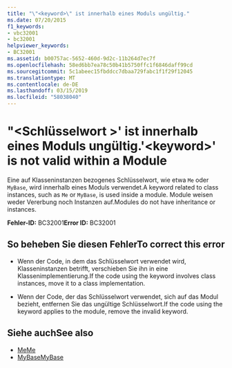 ```yaml
---
title: "\"<keyword>\" ist innerhalb eines Moduls ungültig."
ms.date: 07/20/2015
f1_keywords:
- vbc32001
- bc32001
helpviewer_keywords:
- BC32001
ms.assetid: b00757ac-5652-460d-9d2c-11b264d7ec7f
ms.openlocfilehash: 58ed6bb7ea78c50b41b5750ffc1f6846daff99cd
ms.sourcegitcommit: 5c1abeec15fbddcc7dbaa729fabc1f1f29f12045
ms.translationtype: MT
ms.contentlocale: de-DE
ms.lasthandoff: 03/15/2019
ms.locfileid: "58038040"
---
```

# <a name="keyword-is-not-valid-within-a-module"></a><span data-ttu-id="cdcdc-102">"\<Schlüsselwort >' ist innerhalb eines Moduls ungültig.</span><span class="sxs-lookup"><span data-stu-id="cdcdc-102">'\<keyword>' is not valid within a Module</span></span>
<span data-ttu-id="cdcdc-103">Eine auf Klasseninstanzen bezogenes Schlüsselwort, wie etwa `Me` oder `MyBase`, wird innerhalb eines Moduls verwendet.</span><span class="sxs-lookup"><span data-stu-id="cdcdc-103">A keyword related to class instances, such as `Me` or `MyBase`, is used inside a module.</span></span> <span data-ttu-id="cdcdc-104">Module weisen weder Vererbung noch Instanzen auf.</span><span class="sxs-lookup"><span data-stu-id="cdcdc-104">Modules do not have inheritance or instances.</span></span>  
  
 <span data-ttu-id="cdcdc-105">**Fehler-ID:** BC32001</span><span class="sxs-lookup"><span data-stu-id="cdcdc-105">**Error ID:** BC32001</span></span>  
  
## <a name="to-correct-this-error"></a><span data-ttu-id="cdcdc-106">So beheben Sie diesen Fehler</span><span class="sxs-lookup"><span data-stu-id="cdcdc-106">To correct this error</span></span>  
  
-   <span data-ttu-id="cdcdc-107">Wenn der Code, in dem das Schlüsselwort verwendet wird, Klasseninstanzen betrifft, verschieben Sie ihn in eine Klassenimplementierung.</span><span class="sxs-lookup"><span data-stu-id="cdcdc-107">If the code using the keyword involves class instances, move it to a class implementation.</span></span>  
  
-   <span data-ttu-id="cdcdc-108">Wenn der Code, der das Schlüsselwort verwendet, sich auf das Modul bezieht, entfernen Sie das ungültige Schlüsselwort.</span><span class="sxs-lookup"><span data-stu-id="cdcdc-108">If the code using the keyword applies to the module, remove the invalid keyword.</span></span>  
  
## <a name="see-also"></a><span data-ttu-id="cdcdc-109">Siehe auch</span><span class="sxs-lookup"><span data-stu-id="cdcdc-109">See also</span></span>

- [<span data-ttu-id="cdcdc-110">Me</span><span class="sxs-lookup"><span data-stu-id="cdcdc-110">Me</span></span>](~/docs/visual-basic/programming-guide/program-structure/me-my-mybase-and-myclass.md#me)
- [<span data-ttu-id="cdcdc-111">MyBase</span><span class="sxs-lookup"><span data-stu-id="cdcdc-111">MyBase</span></span>](~/docs/visual-basic/programming-guide/program-structure/me-my-mybase-and-myclass.md#mybase)
